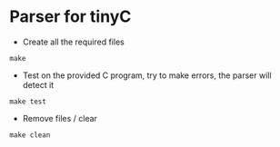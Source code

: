 # Parser for tinyC

- Create all the required files 
```
make
```

- Test on the provided C program, try to make errors, the parser will detect it
```
make test
```

- Remove files / clear
```
make clean
``` 

